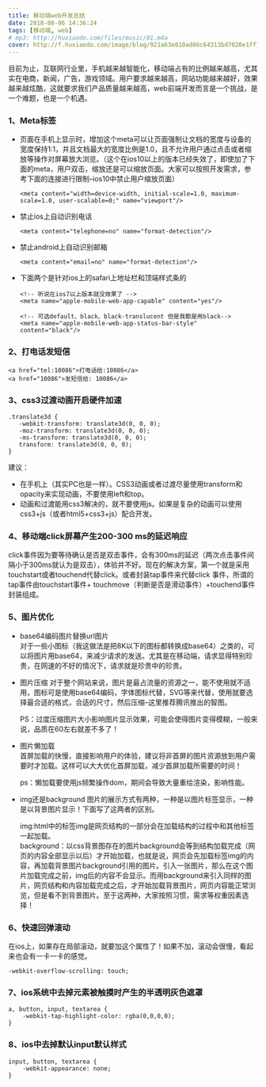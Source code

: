 ```yaml
---
title: 移动端web开发总结
date: 2018-08-06 14:36:24
tags: [移动端, web]
# mp3: http://huxiaodo.com/files/music/01.m4a
cover: http://f.huxiaodo.com/image/blog/921a63e810ad86c64313bd7020e1ff15.jpg
---
```


目前为止，互联网行业里，手机越来越智能化，移动端占有的比例越来越高，尤其实在电商，新闻，广告，游戏领域。用户要求越来越高，网站功能越来越好，效果越来越炫酷，这就要求我们产品质量越来越高，web前端开发而言是一个挑战，是一个难题，也是一个机遇。

###  1、Meta标签
- 页面在手机上显示时，增加这个meta可以让页面强制让文档的宽度与设备的宽度保持1:1，并且文档最大的宽度比例是1.0，且不允许用户通过点击或者缩放等操作对屏幕放大浏览。（这个在ios10以上的版本已经失效了，即使加了下面的meta，用户双击，缩放还是可以缩放页面。大家可以按照开发需求，参考下面的连接进行限制–ios10中禁止用户缩放页面）
    ```
    <meta content="width=device-width, initial-scale=1.0, maximum-scale=1.0, user-scalable=0;" name="viewport"/>
    ```

- 禁止ios上自动识别电话
    ```
    <meta content="telephone=no" name="format-detection"/>
    ```
- 禁止android上自动识别邮箱
    ```
    <meta content="email=no" name="format-detection"/>
    ```
- 下面两个是针对ios上的safari上地址栏和顶端样式条的
    ```
    <!-- 听说在ios7以上版本就没效果了 -->
    <meta name="apple-mobile-web-app-capable" content="yes"/>
    
    <!-- 可选default、black、black-translucent 但是我都是用black-->
    <meta name="apple-mobile-web-app-status-bar-style" content="black"/>
    ```

### 2、打电话发短信
```
<a href="tel:10086">打电话给:10086</a>
<a href="10086">发短信给: 10086</a>
```

### 3、css3过渡动画开启硬件加速
```
.translate3d {
   -webkit-transform: translate3d(0, 0, 0);
   -moz-transform: translate3d(0, 0, 0);
   -ms-transform: translate3d(0, 0, 0);
   transform: translate3d(0, 0, 0);
}
```
建议：  
- 在手机上（其实PC也是一样）。CSS3动画或者过渡尽量使用transform和opacity来实现动画，不要使用left和top。  
- 动画和过渡能用css3解决的，就不要使用js。如果是复杂的动画可以使用css3+js（或者html5+css3+js）配合开发。

### 4、移动端click屏幕产生200-300 ms的延迟响应
click事件因为要等待确认是否是双击事件，会有300ms的延迟（两次点击事件间隔小于300ms就认为是双击），体验并不好。现在的解决方案，第一个就是采用touchstart或者touchend代替click。或者封装tap事件来代替click 事件，所谓的tap事件由touchstart事件+ touchmove（判断是否是滑动事件）+touchend事件封装组成。

### 5、图片优化
- base64编码图片替换url图片  
对于一些小图标（我这做法是把8K以下的图标都转换成base64）之类的，可以将图片用base64，来减少请求的发送。尤其是在移动端，请求显得特别珍贵，在网速的不好的情况下，请求就是珍贵中的珍贵。

- 图片压缩 
对于整个网站来说，图片是最占流量的资源之一，能不使用就不适用，图标可是使用base64编码，字体图标代替，SVG等来代替，使用就要选择最合适的格式，合适的尺寸，然后压缩–这里推荐腾讯推出的智图。

    PS：过度压缩图片大小影响图片显示效果，可能会使得图片变得模糊，一般来说，品质在60左右就差不多了！

- 图片懒加载  
首屏加载的快慢，直接影响用户的体验，建议将非首屏的图片资源放到用户需要时才加载。这样可以大大优化首屏加载，减少首屏加载所需要的时间！

    ps：懒加载要使用js频繁操作dom，期间会导致大量重绘渲染，影响性能。

- img还是background
图片的展示方式有两种，一种是以图片标签显示，一种是以背景图片显示！下面写了这两者的区别。

    img:html中的标签img是网页结构的一部分会在加载结构的过程中和其他标签一起加载。  
    background：以css背景图存在的图片background会等到结构加载完成（网页的内容全部显示以后）才开始加载，也就是说，网页会先加载标签img的内容，再加载背景图片background引用的图片。引入一张图片，那么在这个图片加载完成之前，img后的内容不会显示。而用background来引入同样的图片，网页结构和内容加载完成之后，才开始加载背景图片，网页内容能正常浏览，但是看不到背景图片。至于这两种，大家按照习惯，需求等权重因素选择！

### 6、快速回弹滚动
在ios上，如果存在局部滚动，就要加这个属性了！如果不加，滚动会很慢，看起来也会有一卡一卡的感觉。
```
-webkit-overflow-scrolling: touch;
```

### 7、ios系统中去掉元素被触摸时产生的半透明灰色遮罩
```
a, button, input, textarea { 
    -webkit-tap-highlight-color: rgba(0,0,0,0);
}
```

### 8、ios中去掉默认input默认样式
```
input, button, textarea {
    -webkit-appearance: none;
}
```
